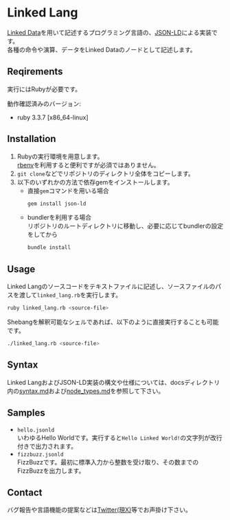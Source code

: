 # Linked Lang
[Linked Data](https://www.w3.org/DesignIssues/LinkedData)を用いて記述するプログラミング言語の、[JSON-LD](https://www.w3.org/TR/json-ld/)による実装です。  
各種の命令や演算、データをLinked Dataのノードとして記述します。

## Reqirements
実行にはRubyが必要です。  

動作確認済みのバージョン:
- ruby 3.3.7 \[x86_64-linux\]

## Installation
1. Rubyの実行環境を用意します。  
   [rbenv](https://github.com/rbenv/rbenv)を利用すると便利ですが必須ではありません。  
1. `git clone`などでリポジトリのディレクトリ全体をコピーします。  
1. 以下のいずれかの方法で依存gemをインストールします。  
   - 直接`gem`コマンドを用いる場合  
     ```bash
     gem install json-ld
     ```
   - bundlerを利用する場合  
     リポジトリのルートディレクトリに移動し、必要に応じてbundlerの設定をしてから
     ```bash
     bundle install
     ```

## Usage
Linked Langのソースコードをテキストファイルに記述し、ソースファイルのパスを渡して`linked_lang.rb`を実行します。  
```bash
ruby linked_lang.rb <source-file>
```
Shebangを解釈可能なシェルであれば、以下のように直接実行することも可能です。  
```bash
./linked_lang.rb <source-file>
```

## Syntax
Linked LangおよびJSON-LD実装の構文や仕様については、docsディレクトリ内の[syntax.md](docs/syntax.md)および[node_types.md](docs/node_types.md)を参照して下さい。

## Samples
- `hello.jsonld`  
  いわゆるHello Worldです。実行すると`Hello Linked World!`の文字列が改行付きで出力されます。  
- `fizzbuzz.jsonld`  
  FizzBuzzです。最初に標準入力から整数を受け取り、その数までのFizzBuzzを出力します。

## Contact
バグ報告や言語機能の提案などは[Twitter\(現X\)](https://x.com/boku_renraku)等でお声掛け下さい。
